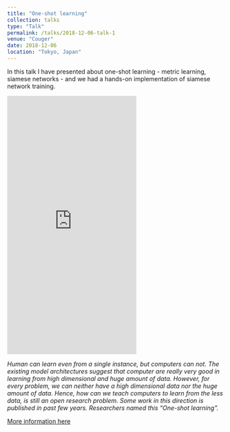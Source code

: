 ```yaml
---
title: "One-shot learning"
collection: talks
type: "Talk"
permalink: /talks/2018-12-06-talk-1
venue: "Couger"
date: 2018-12-06
location: "Tokyo, Japan"
---
```


In this talk I have presented about one-shot learning - metric learning, siamese networks - and we had a hands-on implementation of siamese network training.

<!-- <embed src="https://alisher-ai.github.io/files/CV_Alisher_Abdulkhaev.pdf" type="application/pdf"/> -->

[<embed src="https://github.com/alisher-ai/alisher-ai.github.io/blob/master/files/2018-12-06-talk-1.png" type="application/pdf" height="600"/>](https://www.meetup.com/Virtual-Human-Meetup/events/256265340/?_xtd=gqFyqTE4ODEyMDQyMqFwpmlwaG9uZQ&from=ref)



_Human can learn even from a single instance, but computers can not. The existing model architectures suggest that computer are really very good in learning from high dimensional and huge amount of data. However, for every problem, we can neither have a high dimensional data nor the huge amount of data. Hence, how can we teach computers to learn from the less data, is still an open research problem.
Some work in this direction is published in past few years. Researchers named this “One-shot learning”._

[More information here](https://www.meetup.com/Virtual-Human-Meetup/events/256265340/?_xtd=gqFyqTE4ODEyMDQyMqFwpmlwaG9uZQ&from=ref)
